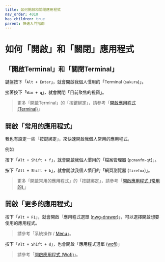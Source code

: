 ```yaml
---
title: 如何開啟和關閉應用程式
nav_order: 4010
has_children: true
parent: 快速入門指南
---
```



# 如何「開啟」和「關閉」應用程式


## 「開啟Terminal」和「關閉Terminal」

鍵盤按下「`Alt + Enter`」，就會開啟我個人慣用的「Terminal (`sakura`)」，

接著按下「`Win + q`」，就會關閉「目前聚焦的視窗」。

> 更多「開啟Terminal」的「按鍵綁定」，請參考「[開啟應用程式 (Terminal)](https://samwhelp.github.io/note-about-ubuntu-sway/read/scenario/main/application-launch-terminal.html)」


## 開啟「常用的應用程式」

我也有設定一些「按鍵綁定」，來快速開啟我個人常用的應用程式，

例如

按下「`Alt + Shift + f`」，就會開啟我個人慣用的「檔案管理器 (`pcmanfm-qt`)」。

按下「`Alt + Shift + b`」，就會開啟我個人慣用的「網頁瀏覽器 (`firefox`)」。

> 更多「開啟常用的應用程式」的「按鍵綁定」，請參考「[開啟應用程式 (常用的) ](https://samwhelp.github.io/note-about-ubuntu-sway/read/scenario/main/application-launch-favorite.html)」


## 開啟「更多的應用程式」

按下「`Alt + F1`」，就會開啟「應用程式選單 ([nwg-drawer](https://github.com/nwg-piotr/nwg-drawer))」，可以選擇開啟想要使用的應用程式。

> 請參考「系統操作 / [Menu](https://samwhelp.github.io/note-about-ubuntu-sway/read/scenario/main/system-control.html#menu)」。

按下「`Alt + Shift + d`」，也會開啟「應用程式選單 ([wofi](https://hg.sr.ht/~scoopta/wofi))」

> 請參考「[開啟應用程式 (Wofi)](https://samwhelp.github.io/note-about-ubuntu-sway/read/scenario/main/application-launch-wofi.html)」。
